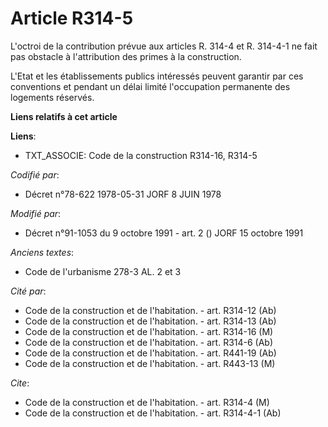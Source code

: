 # Article R314-5

L'octroi de la contribution prévue aux articles R. 314-4 et R. 314-4-1 ne fait pas obstacle à l'attribution des primes à la
construction.

L'Etat et les établissements publics intéressés peuvent garantir par ces conventions et pendant un délai limité l'occupation
permanente des logements réservés.

**Liens relatifs à cet article**

**Liens**:

  - TXT_ASSOCIE: Code de la construction R314-16, R314-5

_Codifié par_:

  - Décret n°78-622 1978-05-31 JORF 8 JUIN 1978

_Modifié par_:

  - Décret n°91-1053 du 9 octobre 1991 - art. 2 () JORF 15 octobre 1991

_Anciens textes_:

  - Code de l'urbanisme 278-3 AL. 2 et 3

_Cité par_:

  - Code de la construction et de l'habitation. - art. R314-12 (Ab)
  - Code de la construction et de l'habitation. - art. R314-13 (Ab)
  - Code de la construction et de l'habitation. - art. R314-16 (M)
  - Code de la construction et de l'habitation. - art. R314-6 (Ab)
  - Code de la construction et de l'habitation. - art. R441-19 (Ab)
  - Code de la construction et de l'habitation. - art. R443-13 (M)

_Cite_:

  - Code de la construction et de l'habitation. - art. R314-4 (M)
  - Code de la construction et de l'habitation. - art. R314-4-1 (Ab)

